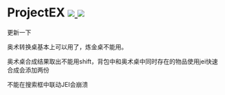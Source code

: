 # ProjectEX [![](http://cf.way2muchnoise.eu/projectex-forge.svg) ![](http://cf.way2muchnoise.eu/versions/projectex-forge.svg)](https://www.curseforge.com/minecraft/mc-mods/projectex-forge)



更新一下

奥术转换桌基本上可以用了，炼金桌不能用。

奥术桌合成结果取出不能用shift，背包中和奥术桌中同时存在的物品使用jei快速合成会添加两份

不能在搜索框中联动JEI会崩溃

